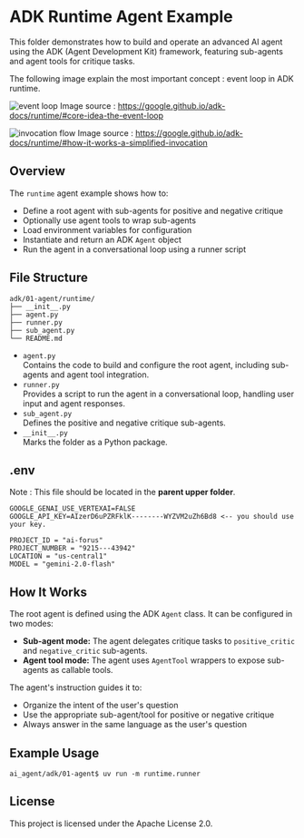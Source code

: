 
# ADK Runtime Agent Example

This folder demonstrates how to build and operate an advanced AI agent using the ADK (Agent Development Kit) framework, featuring sub-agents and agent tools for critique tasks.

The following image explain the most important concept : event loop in ADK runtime.

![event loop](https://google.github.io/adk-docs/assets/event-loop.png)
Image source : https://google.github.io/adk-docs/runtime/#core-idea-the-event-loop


![invocation flow](https://google.github.io/adk-docs/assets/invocation-flow.png)
Image source : https://google.github.io/adk-docs/runtime/#how-it-works-a-simplified-invocation



## Overview

The `runtime` agent example shows how to:
- Define a root agent with sub-agents for positive and negative critique
- Optionally use agent tools to wrap sub-agents
- Load environment variables for configuration
- Instantiate and return an ADK `Agent` object
- Run the agent in a conversational loop using a runner script

## File Structure
```
adk/01-agent/runtime/
├── __init__.py
├── agent.py
├── runner.py
├── sub_agent.py
└── README.md
```

- `agent.py`  
  Contains the code to build and configure the root agent, including sub-agents and agent tool integration.
- `runner.py`  
  Provides a script to run the agent in a conversational loop, handling user input and agent responses.
- `sub_agent.py`  
  Defines the positive and negative critique sub-agents.
- `__init__.py`  
  Marks the folder as a Python package.



## .env

Note : This file should be located in the **parent upper folder**.

```
GOOGLE_GENAI_USE_VERTEXAI=FALSE
GOOGLE_API_KEY=AIzerD6uPZRFklK--------WYZVM2uZh6Bd8 <-- you should use your key.

PROJECT_ID = "ai-forus"
PROJECT_NUMBER = "9215---43942"
LOCATION = "us-central1"
MODEL = "gemini-2.0-flash"
```

## How It Works

The root agent is defined using the ADK `Agent` class. It can be configured in two modes:
- **Sub-agent mode:** The agent delegates critique tasks to `positive_critic` and `negative_critic` sub-agents.
- **Agent tool mode:** The agent uses `AgentTool` wrappers to expose sub-agents as callable tools.

The agent's instruction guides it to:
- Organize the intent of the user's question
- Use the appropriate sub-agent/tool for positive or negative critique
- Always answer in the same language as the user's question

## Example Usage
```
ai_agent/adk/01-agent$ uv run -m runtime.runner
```

## License

This project is licensed under the Apache License 2.0.